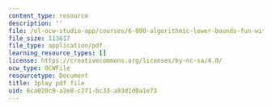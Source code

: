 ```yaml
---
content_type: resource
description: ''
file: /ol-ocw-studio-app/courses/6-890-algorithmic-lower-bounds-fun-with-hardness-proofs-fall-2014/6ca020c9a2e8c271bc33a93d1d0a1e73_XROTP1RiNaA.pdf
file_size: 113617
file_type: application/pdf
learning_resource_types: []
license: https://creativecommons.org/licenses/by-nc-sa/4.0/
ocw_type: OCWFile
resourcetype: Document
title: 3play pdf file
uid: 6ca020c9-a2e8-c271-bc33-a93d1d0a1e73
---
```

